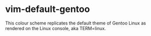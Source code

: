 # vim-default-gentoo
This colour scheme replicates the default theme of Gentoo Linux as rendered on the Linux console, aka TERM=linux.
